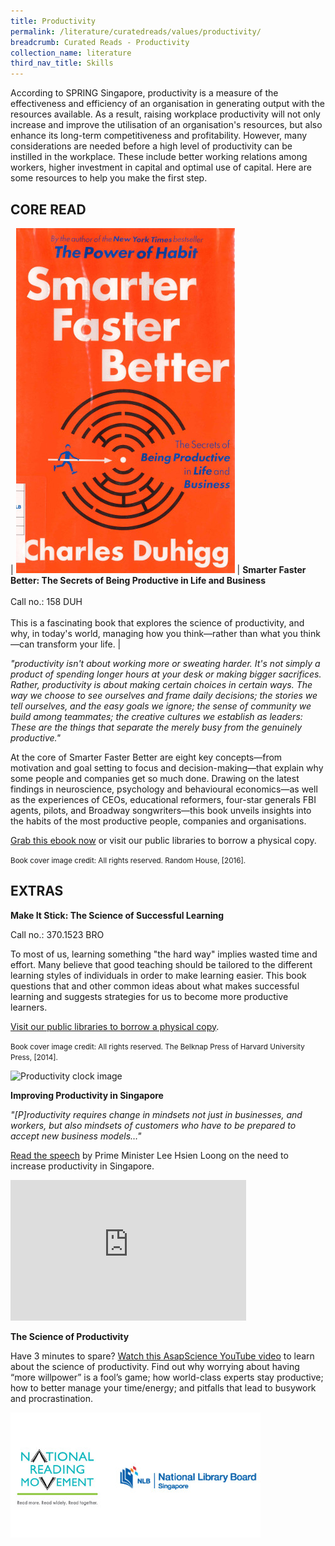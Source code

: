 ```yaml
---
title: Productivity
permalink: /literature/curatedreads/values/productivity/
breadcrumb: Curated Reads - Productivity
collection_name: literature
third_nav_title: Skills
---
```


According to SPRING Singapore, productivity is a measure of the effectiveness and efficiency of an organisation in generating output with the resources available. As a result, raising workplace productivity will not only increase and improve the utilisation of an organisation's resources, but also enhance its long-term competitiveness and profitability. However, many considerations are needed before a high level of productivity can be instilled in the workplace. These include better working relations among workers, higher investment in capital and optimal use of capital. Here are some resources to help you make the first step.

## **CORE READ**

| ![Smarter faster better image](/images/literature/curatedreads/skills/Smarter-faster-better-350X552.jpg) | **Smarter Faster Better: The Secrets of Being Productive in Life and Business** <br><br> Call no.: 158 DUH <br><br>This is a fascinating book that explores the science of productivity, and why, in today's world, managing how you think—rather than what you think—can transform your life. |

_"productivity isn't about working more or sweating harder. It's not simply a product of spending longer hours at your desk or making bigger sacrifices. Rather, productivity is about making certain choices in certain ways. The way we choose to see ourselves and frame daily decisions; the stories we tell ourselves, and the easy goals we ignore; the sense of community we build among teammates; the creative cultures we establish as leaders: These are the things that separate the merely busy from the genuinely productive."_

At the core of Smarter Faster Better are eight key concepts—from motivation and goal setting to focus and decision-making—that explain why some people and companies get so much done. Drawing on the latest findings in neuroscience, psychology and behavioural economics—as well as the experiences of CEOs, educational reformers, four-star generals FBI agents, pilots, and Broadway songwriters—this book unveils insights into the habits of the most productive people, companies and organisations.

[Grab this ebook now](https://eresources.nlb.gov.sg/eReads/cms/details?uuid=ce17892d-ac27-4863-9025-57d25fb7d219) or visit our public libraries to borrow a physical copy.

<small>Book cover image credit: All rights reserved. Random House, \[2016\].</small>

## **EXTRAS**

**Make It Stick: The Science of Successful Learning**

Call no.: 370.1523 BRO

To most of us, learning something "the hard way" implies wasted time and effort. Many believe that good teaching should be tailored to the different learning styles of individuals in order to make learning easier. This book questions that and other common ideas about what makes successful learning and suggests strategies for us to become more productive learners.

[Visit our public libraries to borrow a physical copy](https://eservice.nlb.gov.sg/item_holding.aspx?bid=200303433).

<small>Book cover image credit: All rights reserved. The Belknap Press of Harvard University Press, \[2014\].</small>

![Productivity clock image](/images/literautre/curatedreads/skills/Productivity-Extra-450X265.jpg)

**Improving Productivity in Singapore**

_"\[P\]roductivity requires change in mindsets not just in businesses, and workers, but also mindsets of customers who have to be prepared to accept new business models…"_

[Read the speech](http://qr.nlb.sg/creads/productivity2) by Prime Minister Lee Hsien Loong on the need to increase productivity in Singapore.

<iframe width="377" height="225" src="https://www.youtube.com/embed/lHfjvYzr-3g" frameborder="0" allow="accelerometer; autoplay; clipboard-write; encrypted-media; gyroscope; picture-in-picture" allowfullscreen></iframe>

**The Science of Productivity**

Have 3 minutes to spare? [Watch this AsapScience YouTube video](https://www.youtube.com/watch?v=lHfjvYzr-3g) to learn about the science of productivity. Find out why worrying about having “more willpower” is a fool’s game; how world-class experts stay productive; how to better manage your time/energy; and pitfalls that lead to busywork and procrastination.

![Logos image](/images/literature/curatedreads/logos-updated.jpeg)